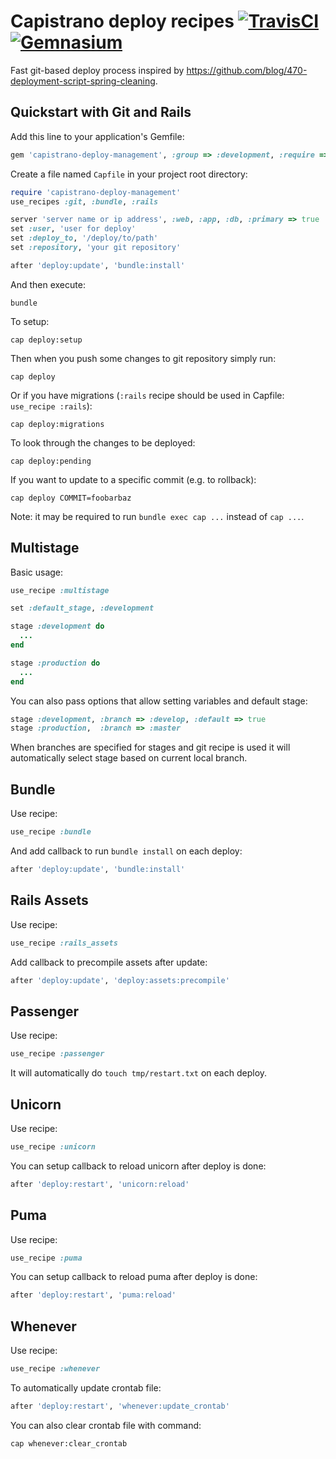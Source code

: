 Capistrano deploy recipes [![TravisCI](https://secure.travis-ci.org/lest/capistrano-deploy-management.png?branch=master)](http://travis-ci.org/lest/capistrano-deploy-management) [![Gemnasium](https://gemnasium.com/lest/capistrano-deploy-management.png)](https://gemnasium.com/lest/capistrano-deploy-management)
=========================

Fast git-based deploy process inspired by https://github.com/blog/470-deployment-script-spring-cleaning.

Quickstart with Git and Rails
-----------------------------

Add this line to your application's Gemfile:

```ruby
gem 'capistrano-deploy-management', :group => :development, :require => false
```

Create a file named `Capfile` in your project root directory:

```ruby
require 'capistrano-deploy-management'
use_recipes :git, :bundle, :rails

server 'server name or ip address', :web, :app, :db, :primary => true
set :user, 'user for deploy'
set :deploy_to, '/deploy/to/path'
set :repository, 'your git repository'

after 'deploy:update', 'bundle:install'
```

And then execute:

    bundle

To setup:

    cap deploy:setup

Then when you push some changes to git repository simply run:

    cap deploy

Or if you have migrations (`:rails` recipe should be used in Capfile: `use_recipe :rails`):

    cap deploy:migrations

To look through the changes to be deployed:

    cap deploy:pending

If you want to update to a specific commit (e.g. to rollback):

    cap deploy COMMIT=foobarbaz

Note: it may be required to run `bundle exec cap ...` instead of `cap ...`.

Multistage
----------

Basic usage:

```ruby
use_recipe :multistage

set :default_stage, :development

stage :development do
  ...
end

stage :production do
  ...
end
```

You can also pass options that allow setting variables and default stage:

```ruby
stage :development, :branch => :develop, :default => true
stage :production,  :branch => :master
```

When branches are specified for stages and git recipe is used
it will automatically select stage based on current local branch.

Bundle
------

Use recipe:

```ruby
use_recipe :bundle
```

And add callback to run `bundle install` on each deploy:

```ruby
after 'deploy:update', 'bundle:install'
```

Rails Assets
------------

Use recipe:

```ruby
use_recipe :rails_assets
```

Add callback to precompile assets after update:

```ruby
after 'deploy:update', 'deploy:assets:precompile'
```

Passenger
---------

Use recipe:

```ruby
use_recipe :passenger
```

It will automatically do `touch tmp/restart.txt` on each deploy.

Unicorn
-------

Use recipe:

```ruby
use_recipe :unicorn
```

You can setup callback to reload unicorn after deploy is done:

```ruby
after 'deploy:restart', 'unicorn:reload'
```

Puma
-------

Use recipe:

```ruby
use_recipe :puma
```

You can setup callback to reload puma after deploy is done:

```ruby
after 'deploy:restart', 'puma:reload'
```

Whenever
--------

Use recipe:

```ruby
use_recipe :whenever
```

To automatically update crontab file:

```ruby
after 'deploy:restart', 'whenever:update_crontab'
```

You can also clear crontab file with command:

    cap whenever:clear_crontab
